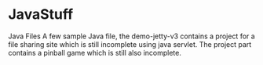 JavaStuff
=========

Java Files
A few sample Java file, the demo-jetty-v3 contains a project for a file sharing site which is still incomplete using java servlet.
The project part contains a pinball game which is still also incomplete. 
